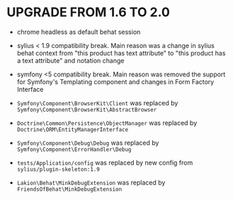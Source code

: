 # UPGRADE FROM 1.6 TO 2.0

* chrome headless as default behat session 

* sylius < 1.9 compatibility break. Main reason was a change in sylius behat context from "this product has text attribute" to "this product has a text attribute" and notation change 

* symfony <5 compatibility break. Main reason was removed the support for Symfony's Templating component and changes in Form Factory Interface

* `Symfony\Component\BrowserKit\Client` was replaced by `Symfony\Component\BrowserKit\AbstractBrowser`

* `Doctrine\Common\Persistence\ObjectManager` was replaced by `Doctrine\ORM\EntityManagerInterface`

* `Symfony\Component\Debug\Debug` was replaced by `Symfony\Component\ErrorHandler\Debug`

* `tests/Application/config` was replaced by new config from `sylius/plugin-skeleton:1.9` 
  
* `Lakion\Behat\MinkDebugExtension` was replaced by  `FriendsOfBehat\MinkDebugExtension`

